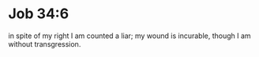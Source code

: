 # Job 34:6

in spite of my right I am counted a liar; my wound is incurable, though I am without transgression.
